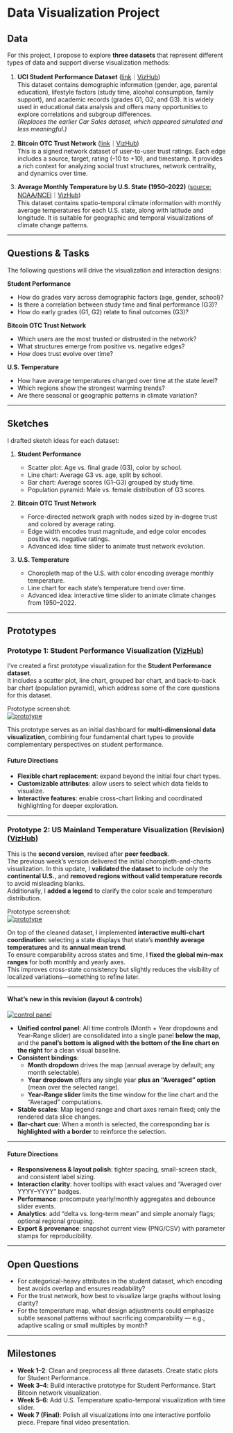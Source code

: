 # Data Visualization Project

## Data

For this project, I propose to explore **three datasets** that represent different types of data and support diverse visualization methods:

1. **UCI Student Performance Dataset** ([link](https://archive.ics.uci.edu/dataset/320/student+performance)｜[VizHub](https://vizhub.com/TruthSeeker99/c6841e8ea18146ff802903d1281a03b1))  
   This dataset contains demographic information (gender, age, parental education), lifestyle factors (study time, alcohol consumption, family support), and academic records (grades G1, G2, and G3). It is widely used in educational data analysis and offers many opportunities to explore correlations and subgroup differences.  
   *(Replaces the earlier Car Sales dataset, which appeared simulated and less meaningful.)*

2. **Bitcoin OTC Trust Network** ([link](https://snap.stanford.edu/data/soc-sign-bitcoinotc.html)｜[VizHub](https://vizhub.com/TruthSeeker99/36f3100b5bb2451fa85607e1d4fa8e45))  
   This is a signed network dataset of user-to-user trust ratings. Each edge includes a source, target, rating (–10 to +10), and timestamp. It provides a rich context for analyzing social trust structures, network centrality, and dynamics over time.  

3. **Average Monthly Temperature by U.S. State (1950–2022)** ([source: NOAA/NCEI](https://www.ncei.noaa.gov/)｜[VizHub](https://vizhub.com/TruthSeeker99/cd3c792773ba4b99a39eac036358e1d9))  
   This dataset contains spatio-temporal climate information with monthly average temperatures for each U.S. state, along with latitude and longitude. It is suitable for geographic and temporal visualizations of climate change patterns.  

---

## Questions & Tasks

The following questions will drive the visualization and interaction designs:

**Student Performance**  
* How do grades vary across demographic factors (age, gender, school)?  
* Is there a correlation between study time and final performance (G3)?  
* How do early grades (G1, G2) relate to final outcomes (G3)?  

**Bitcoin OTC Trust Network**  
* Which users are the most trusted or distrusted in the network?  
* What structures emerge from positive vs. negative edges?  
* How does trust evolve over time?  

**U.S. Temperature**  
* How have average temperatures changed over time at the state level?  
* Which regions show the strongest warming trends?  
* Are there seasonal or geographic patterns in climate variation?  

---

## Sketches

I drafted sketch ideas for each dataset:

1. **Student Performance**  
   * Scatter plot: Age vs. final grade (G3), color by school.  
   * Line chart: Average G3 vs. age, split by school.  
   * Bar chart: Average scores (G1–G3) grouped by study time.  
   * Population pyramid: Male vs. female distribution of G3 scores.  

2. **Bitcoin OTC Trust Network**  
   * Force-directed network graph with nodes sized by in-degree trust and colored by average rating.  
   * Edge width encodes trust magnitude, and edge color encodes positive vs. negative ratings.  
   * Advanced idea: time slider to animate trust network evolution.  

3. **U.S. Temperature**  
   * Choropleth map of the U.S. with color encoding average monthly temperature.  
   * Line chart for each state’s temperature trend over time.  
   * Advanced idea: interactive time slider to animate climate changes from 1950–2022.  

---

## Prototypes

### Prototype 1: Student Performance Visualization ([VizHub](https://vizhub.com/TruthSeeker99/3be08474ddd14c40b5aaf770fd0d0f15))

I’ve created a first prototype visualization for the **Student Performance dataset**.  
It includes a scatter plot, line chart, grouped bar chart, and back-to-back bar chart (population pyramid), which address some of the core questions for this dataset.

Prototype screenshot:  
[![prototype](prototype.png)](prototype.png)

This prototype serves as an initial dashboard for **multi-dimensional data visualization**, combining four fundamental chart types to provide complementary perspectives on student performance.

#### Future Directions
- **Flexible chart replacement**: expand beyond the initial four chart types.  
- **Customizable attributes**: allow users to select which data fields to visualize.  
- **Interactive features**: enable cross-chart linking and coordinated highlighting for deeper exploration.

---

### Prototype 2: US Mainland Temperature Visualization (Revision) ([VizHub](https://vizhub.com/TruthSeeker99/6a8bece00ce94155a1b19fab1bb581df))

This is the **second version**, revised after **peer feedback**.  
The previous week’s version delivered the initial choropleth-and-charts visualization. In this update, I **validated the dataset** to include only the **continental U.S.**, and **removed regions without valid temperature records** to avoid misleading blanks.  
Additionally, I **added a legend** to clarify the color scale and temperature distribution.

Prototype screenshot:  
[![prototype](map_prototype.png)](map_prototype.png)

On top of the cleaned dataset, I implemented **interactive multi-chart coordination**: selecting a state displays that state’s **monthly average temperatures** and its **annual mean trend**.  
To ensure comparability across states and time, I **fixed the global min–max ranges** for both monthly and yearly axes.  
This improves cross-state consistency but slightly reduces the visibility of localized variations—something to refine later.

---

#### What’s new in this revision (layout & controls)

[![control panel](control_panel.png)](control_panel.png)

- **Unified control panel**: All time controls (Month + Year dropdowns and Year-Range slider) are consolidated into a single panel **below the map**, and the **panel’s bottom is aligned with the bottom of the line chart on the right** for a clean visual baseline.  
- **Consistent bindings**:  
  - **Month dropdown** drives the map (annual average by default; any month selectable).  
  - **Year dropdown** offers any single year **plus an “Averaged” option** (mean over the selected range).  
  - **Year-Range slider** limits the time window for the line chart and the “Averaged” computations.  
- **Stable scales**: Map legend range and chart axes remain fixed; only the rendered data slice changes.  
- **Bar-chart cue**: When a month is selected, the corresponding bar is **highlighted with a border** to reinforce the selection.

---

#### Future Directions
- **Responsiveness & layout polish**: tighter spacing, small-screen stack, and consistent label sizing.  
- **Interaction clarity**: hover tooltips with exact values and “Averaged over YYYY–YYYY” badges.  
- **Performance**: precompute yearly/monthly aggregates and debounce slider events.  
- **Analytics**: add “delta vs. long-term mean” and simple anomaly flags; optional regional grouping.  
- **Export & provenance**: snapshot current view (PNG/CSV) with parameter stamps for reproducibility.

---

## Open Questions
* For categorical-heavy attributes in the student dataset, which encoding best avoids overlap and ensures readability?  
* For the trust network, how best to visualize large graphs without losing clarity?  
* For the temperature map, what design adjustments could emphasize subtle seasonal patterns without sacrificing comparability — e.g., adaptive scaling or small multiples by month?  

---

## Milestones

* **Week 1–2**: Clean and preprocess all three datasets. Create static plots for Student Performance.  
* **Week 3–4**: Build interactive prototype for Student Performance. Start Bitcoin network visualization.  
* **Week 5–6**: Add U.S. Temperature spatio-temporal visualization with time slider.  
* **Week 7 (Final)**: Polish all visualizations into one interactive portfolio piece. Prepare final video presentation.  
